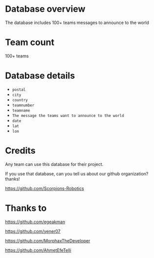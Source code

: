 # Database overview
The database includes 100+ teams messages to announce to the world

# Team count
100+ teams

# Database details
- `postal`
- `city`
- `country`
- `teamnumber`
- `teamname`
- `The message the teams want to announce to the world`
- `date`
- `lat`
- `lon`

# Credits
Any team can use this database for their project.

If you use that database, can you tell us about our github organization? thanks!

https://github.com/Scorpions-Robotics

# Thanks to
https://github.com/egeakman

https://github.com/yener07

https://github.com/MorphaxTheDeveloper

https://github.com/AhmetEfeTelli
